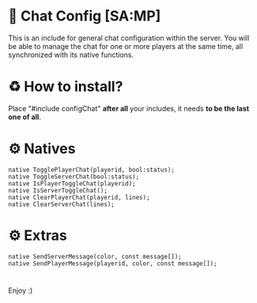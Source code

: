 # 📄 Chat Config [SA:MP]
This is an include for general chat configuration within the server. You will be able to manage the chat for one or more players at the same time, all synchronized with its native functions.

# ♻️ How to install?
Place "#include configChat" **after all** your includes, it needs **to be the last one of all**.

# ⚙️ Natives
```pawn
native TogglePlayerChat(playerid, bool:status);
native ToggleServerChat(bool:status);
native IsPlayerToggleChat(playerid);
native IsServerToggleChat();
native ClearPlayerChat(playerid, lines);
native ClearServerChat(lines);
```
# ⚙️ Extras
```pawn
native SendServerMessage(color, const message[]);
native SendPlayerMessage(playerid, color, const message[]);
```
#
Enjoy :)
